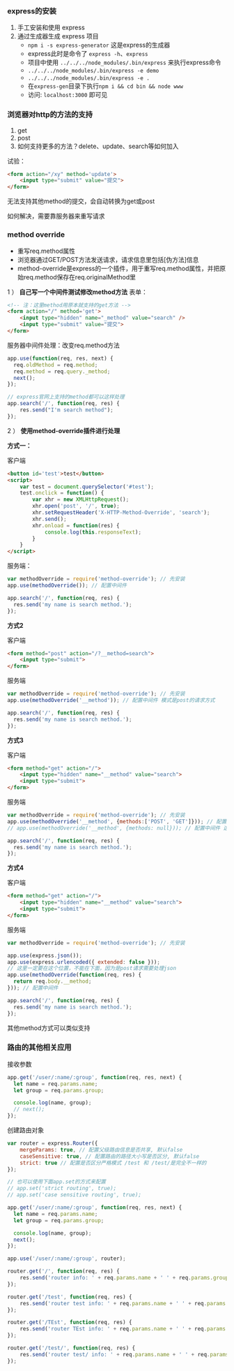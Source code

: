 ### express的安装

1. 手工安装和使用 express
2. 通过生成器生成 express 项目
    * `npm i -s express-generator` 这是express的生成器
    * express此时是命令了 `express -h`、`express`
    * 项目中使用 `../../../node_modules/.bin/express` 来执行express命令
    * `../../../node_modules/.bin/express -e demo`
    * `../../../node_modules/.bin/express -e .`
    * 在`express-gen`目录下执行`npm i && cd bin && node www`
    * 访问: `localhost:3000` 即可见

### 浏览器对http的方法的支持

1. get
2. post
3. 如何支持更多的方法？delete、update、search等如何加入

试验：

```html
<form action="/xy" method='update'>
    <input type="submit" value="提交">
</form>
```

无法支持其他method的提交，会自动转换为get或post

如何解决，需要靠服务器来重写请求

### method override

- 重写req.method属性
- 浏览器通过GET/POST方法发送请求，请求信息里包括[伪方法]信息
- method-override是express的一个插件，用于重写req.method属性，并把原始req.method保存在req.originalMethod里

1 ） **自己写一个中间件测试修改method方法**
表单：
```html
<!-- 注：这里method用原本就支持的get方法 -->
<form action="/" method='get'>
    <input type="hidden" name="_method" value="search" />
    <input type="submit" value="提交">
</form>
```

服务器中间件处理：改变req.method方法
```js
app.use(function(req, res, next) {
  req.oldMethod = req.method;
  req.method = req.query._method;
  next();
});

// express官网上支持的method都可以这样处理
app.search('/', function(req, res) {
    res.send("I'm search method");
});
```

2 ） **使用method-override插件进行处理**

**方式一：**

客户端
```html
<button id='test'>test</button>
<script>
    var test = document.querySelector('#test');
    test.onclick = function() {
        var xhr = new XMLHttpRequest();
        xhr.open('post', '/', true);
        xhr.setRequestHeader('X-HTTP-Method-Override', 'search');
        xhr.send();
        xhr.onload = function(res) {
            console.log(this.responseText);
        }
    }
</script>
```

服务端：

```js
var methodOverride = require('method-override'); // 先安装
app.use(methodOverride()); // 配置中间件

app.search('/', function(req, res) {
  res.send('my name is search method.');
});
```

**方式2**

客户端

```html
<form method="post" action="/?__method=search">
    <input type="submit">
</form>
```

服务端

```js
var methodOverride = require('method-override'); // 先安装
app.use(methodOverride('__method')); // 配置中间件 模式是post的请求方式

app.search('/', function(req, res) {
  res.send('my name is search method.');
});
```

**方式3**

客户端

```html
<form method="get" action="/">
    <input type="hidden" name="__method" value="search">
    <input type="submit">
</form>
```

服务端

```js
var methodOverride = require('method-override'); // 先安装
app.use(methodOverride('__method', {methods:['POST', 'GET']})); // 配置中间件
// app.use(methodOverride('__method', {methods: null})); // 配置中间件 这种方式也可

app.search('/', function(req, res) {
  res.send('my name is search method.');
});
```

**方式4**

客户端

```html
<form method="get" action="/">
    <input type="hidden" name="__method" value="search">
    <input type="submit">
</form>
```

服务端

```js
var methodOverride = require('method-override'); // 先安装

app.use(express.json());
app.use(express.urlencoded({ extended: false }));
// 这里一定要在这个位置，不能在下面，因为是post请求需要处理json
app.use(methodOverride(function(req, res) {
  return req.body.__method;
})); // 配置中间件

app.search('/', function(req, res) {
  res.send('my name is search method.');
});
```

其他method方式可以类似支持

### 路由的其他相关应用

接收参数

```js
app.get('/user/:name/:group', function(req, res, next) {
  let name = req.params.name;
  let group = req.params.group;

  console.log(name, group);
  // next();
});
```

创建路由对象

```js
var router = express.Router({
    mergeParams: true, // 配置父级路由信息是否共享, 默认false
    caseSensitive: true, // 配置路由的路径大小写是否区分, 默认false
    strict: true // 配置是否区分严格模式 /test 和 /test/是完全不一样的
});

// 也可以使用下面app.set的方式来配置
// app.set('strict routing', true);
// app.set('case sensitive routing', true);

app.get('/user/:name/:group', function(req, res, next) {
  let name = req.params.name;
  let group = req.params.group;

  console.log(name, group);
  next();
});

app.use('/user/:name/:group', router);

router.get('/', function(req, res) {
    res.send('router info: ' + req.params.name + ' ' + req.params.group); // 上面配置过即可获取信息
});

router.get('/test', function(req, res) {
    res.send('router test info: ' + req.params.name + ' ' + req.params.group); // 上面配置过即可获取信息
});

router.get('/TEst', function(req, res) {
    res.send('router TEst info: ' + req.params.name + ' ' + req.params.group); // 上面配置过即可获取信息
});

router.get('/test/', function(req, res) {
    res.send('router test/ info: ' + req.params.name + ' ' + req.params.group); // 上面配置过即可获取信息
});

```